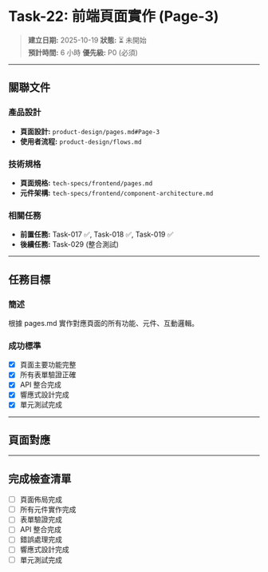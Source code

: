 # Task-22: 前端頁面實作 (Page-3)

> **建立日期:** 2025-10-19
> **狀態:** ⏳ 未開始  
> **預計時間:** 6 小時
> **優先級:** P0 (必須)

---

## 關聯文件

### 產品設計
- **頁面設計:** `product-design/pages.md#Page-3`
- **使用者流程:** `product-design/flows.md`

### 技術規格
- **頁面規格:** `tech-specs/frontend/pages.md`
- **元件架構:** `tech-specs/frontend/component-architecture.md`

### 相關任務
- **前置任務:** Task-017 ✅, Task-018 ✅, Task-019 ✅
- **後續任務:** Task-029 (整合測試)

---

## 任務目標

### 簡述
根據 pages.md 實作對應頁面的所有功能、元件、互動邏輯。

### 成功標準
- [x] 頁面主要功能完整
- [x] 所有表單驗證正確
- [x] API 整合完成
- [x] 響應式設計完成
- [x] 單元測試完成

---

## 頁面對應


---

## 完成檢查清單

- [ ] 頁面佈局完成
- [ ] 所有元件實作完成
- [ ] 表單驗證完成
- [ ] API 整合完成
- [ ] 錯誤處理完成
- [ ] 響應式設計完成
- [ ] 單元測試完成
